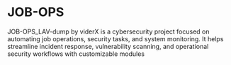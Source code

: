 # JOB-OPS
JOB-OPS_LAV-dump by viderX is a cybersecurity project focused on automating job operations, security tasks, and system monitoring. It helps streamline incident response, vulnerability scanning, and operational security workflows with customizable modules
